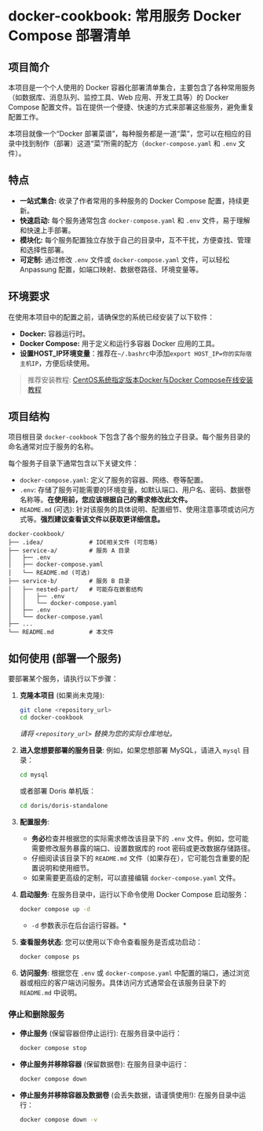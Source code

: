 # docker-cookbook: 常用服务 Docker Compose 部署清单

## 项目简介

本项目是一个个人使用的 Docker 容器化部署清单集合，主要包含了各种常用服务（如数据库、消息队列、监控工具、Web 应用、开发工具等）的 Docker Compose 配置文件。旨在提供一个便捷、快速的方式来部署这些服务，避免重复配置工作。

本项目就像一个“Docker 部署菜谱”，每种服务都是一道“菜”，您可以在相应的目录中找到制作（部署）这道“菜”所需的配方（`docker-compose.yaml` 和 `.env` 文件）。

## 特点

*   **一站式集合:** 收录了作者常用的多种服务的 Docker Compose 配置，持续更新。
*   **快速启动:** 每个服务通常包含 `docker-compose.yaml` 和 `.env` 文件，易于理解和快速上手部署。
*   **模块化:** 每个服务配置独立存放于自己的目录中，互不干扰，方便查找、管理和选择性部署。
*   **可定制:** 通过修改 `.env` 文件或 `docker-compose.yaml` 文件，可以轻松 Anpassung 配置，如端口映射、数据卷路径、环境变量等。

## 环境要求

在使用本项目中的配置之前，请确保您的系统已经安装了以下软件：

*   **Docker:** 容器运行时。
*   **Docker Compose:** 用于定义和运行多容器 Docker 应用的工具。
*   **设置HOST_IP环境变量**：推荐在`~/.bashrc`中添加`export HOST_IP=你的实际宿主机IP`，方便后续使用。

> 推荐安装教程: [CentOS系统指定版本Docker与Docker Compose在线安装教程](https://liboshuai.icu/pages/987e17e9/)

## 项目结构

项目根目录 `docker-cookbook` 下包含了各个服务的独立子目录。每个服务目录的命名通常对应于服务的名称。

每个服务子目录下通常包含以下关键文件：

*   `docker-compose.yaml`: 定义了服务的容器、网络、卷等配置。
*   `.env`: 存储了服务可能需要的环境变量，如默认端口、用户名、密码、数据卷名称等。**在使用前，您应该根据自己的需求修改此文件。**
*   `README.md` (可选): 针对该服务的具体说明、配置细节、使用注意事项或访问方式等。**强烈建议查看该文件以获取更详细信息。**

```
docker-cookbook/
├── .idea/             # IDE相关文件 (可忽略)
├── service-a/         # 服务 A 目录
│   ├── .env
│   ├── docker-compose.yaml
│   └── README.md (可选)
├── service-b/         # 服务 B 目录
│   ├── nested-part/   # 可能存在嵌套结构
│   │   ├── .env
│   │   └── docker-compose.yaml
│   ├── .env
│   └── docker-compose.yaml
├── ...
└── README.md          # 本文件
```

## 如何使用 (部署一个服务)

要部署某个服务，请执行以下步骤：

1.  **克隆本项目** (如果尚未克隆):
    ```bash
    git clone <repository_url>
    cd docker-cookbook
    ```
    *请将 `<repository_url>` 替换为您的实际仓库地址。*

2.  **进入您想要部署的服务目录**:
    例如，如果您想部署 MySQL，请进入 `mysql` 目录：
    ```bash
    cd mysql
    ```
    或者部署 Doris 单机版：
    ```bash
    cd doris/doris-standalone
    ```

3.  **配置服务**:
    *   **务必**检查并根据您的实际需求修改该目录下的 `.env` 文件。例如，您可能需要修改服务暴露的端口、设置数据库的 root 密码或更改数据存储路径。
    *   仔细阅读该目录下的 `README.md` 文件（如果存在），它可能包含重要的配置说明和使用细节。
    *   如果需要更高级的定制，可以直接编辑 `docker-compose.yaml` 文件。

4.  **启动服务**:
    在服务目录中，运行以下命令使用 Docker Compose 启动服务：
    ```bash
    docker compose up -d
    ```
    * `-d` 参数表示在后台运行容器。*

5.  **查看服务状态**:
    您可以使用以下命令查看服务是否成功启动：
    ```bash
    docker compose ps
    ```

6.  **访问服务**:
    根据您在 `.env` 或 `docker-compose.yaml` 中配置的端口，通过浏览器或相应的客户端访问服务。具体访问方式通常会在该服务目录下的 `README.md` 中说明。

### 停止和删除服务

*   **停止服务** (保留容器但停止运行):
    在服务目录中运行：
    ```bash
    docker compose stop
    ```
*   **停止服务并移除容器** (保留数据卷):
    在服务目录中运行：
    ```bash
    docker compose down
    ```
*   **停止服务并移除容器及数据卷** (会丢失数据，请谨慎使用!):
    在服务目录中运行：
    ```bash
    docker compose down -v
    ```
